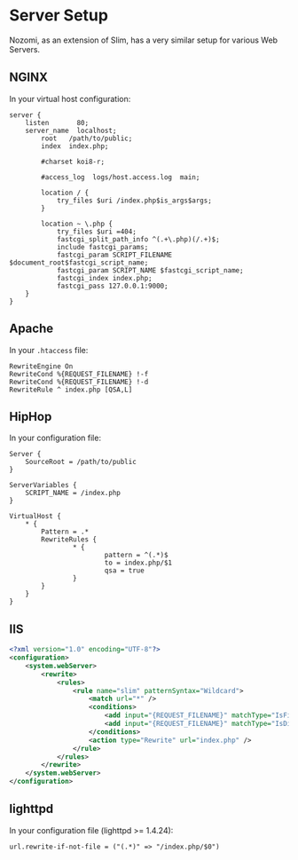 # Server Setup

Nozomi, as an extension of Slim, has a very similar setup for various Web Servers.

## NGINX

In your virtual host configuration:

```nginx
server {
    listen       80;
    server_name  localhost;
		root   /path/to/public;
		index  index.php;
		
        #charset koi8-r;

        #access_log  logs/host.access.log  main;
		
		location / {
			try_files $uri /index.php$is_args$args;
		}

		location ~ \.php {
			try_files $uri =404;
			fastcgi_split_path_info ^(.+\.php)(/.+)$;
			include fastcgi_params;
			fastcgi_param SCRIPT_FILENAME $document_root$fastcgi_script_name;
			fastcgi_param SCRIPT_NAME $fastcgi_script_name;
			fastcgi_index index.php;
			fastcgi_pass 127.0.0.1:9000;
    }
}
```

## Apache

In your `.htaccess` file:

```apacheconf
RewriteEngine On
RewriteCond %{REQUEST_FILENAME} !-f
RewriteCond %{REQUEST_FILENAME} !-d
RewriteRule ^ index.php [QSA,L]
```

## HipHop

In your configuration file:

```virtualhost
Server {
    SourceRoot = /path/to/public
}

ServerVariables {
    SCRIPT_NAME = /index.php
}

VirtualHost {
    * {
        Pattern = .*
        RewriteRules {
                * {
                        pattern = ^(.*)$
                        to = index.php/$1
                        qsa = true
                }
        }
    }
}
```

## IIS

```xml
<?xml version="1.0" encoding="UTF-8"?>
<configuration>
    <system.webServer>
        <rewrite>
            <rules>
                <rule name="slim" patternSyntax="Wildcard">
                    <match url="*" />
                    <conditions>
                        <add input="{REQUEST_FILENAME}" matchType="IsFile" negate="true" />
                        <add input="{REQUEST_FILENAME}" matchType="IsDirectory" negate="true" />
                    </conditions>
                    <action type="Rewrite" url="index.php" />
                </rule>
            </rules>
        </rewrite>
    </system.webServer>
</configuration>
```

## lighttpd

In your configuration file (lighttpd >= 1.4.24):

```
url.rewrite-if-not-file = ("(.*)" => "/index.php/$0")
```